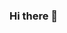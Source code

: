 ### Hi there 👋

<!--
**Anner12/Anner12** is a ✨ _special_ ✨ repository because its `README.md` (this file) appears on your GitHub profile.

Here are some ideas to get you started:

- 🔭 I’m currently working on nothing, because im a student :)
- 🌱 I’m currently learning how to progam Java Script (JS)
- 👯 I’m looking to collaborate on what I need to help
- 🤔 I’m looking for help with nothing, im ok with my things
- 💬 Ask me about something you want to know (that i should know)
- 📫 How to reach me: annelie010410@gmail.com
- 😄 Pronouns: She/Her
- ⚡ Fun fact: Im bissexual :)
-->
